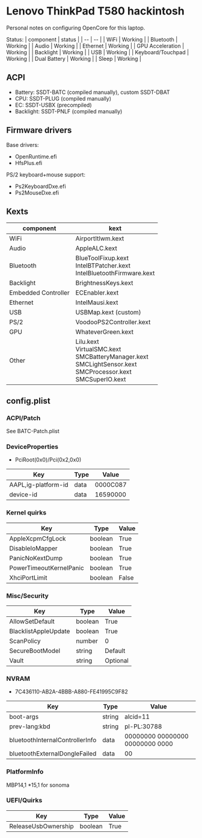 # Lenovo ThinkPad T580 hackintosh
Personal notes on configuring OpenCore for this laptop.

Status:
| component | status |
| -- | -- |
| WiFi | Working |
| Bluetooth | Working |
| Audio | Working |
| Ethernet | Working |
| GPU Acceleration | Working |
| Backlight | Working |
| USB | Working |
| Keyboard/Touchpad | Working |
| Dual Battery | Working |
| Sleep | Working |

## ACPI
- Battery: SSDT-BATC (compiled manually), custom SSDT-DBAT
- CPU: SSDT-PLUG (compiled manually)
- EC: SSDT-USBX (precompiled)
- Backlight: SSDT-PNLF (compiled manually)

## Firmware drivers
Base drivers:
- OpenRuntime.efi
- HfsPlus.efi

PS/2 keyboard+mouse support:
- Ps2KeyboardDxe.efi
- Ps2MouseDxe.efi

## Kexts
| component | kext |
| -- | -- |
| WiFi | AirportItlwm.kext |
| Audio | AppleALC.kext |
| Bluetooth | BlueToolFixup.kext<br/>IntelBTPatcher.kext<br/>IntelBluetoothFirmware.kext |
| Backlight | BrightnessKeys.kext |
| Embedded Controller | ECEnabler.kext |
| Ethernet | IntelMausi.kext |
| USB | USBMap.kext (custom) |
| PS/2 | VoodooPS2Controller.kext |
| GPU | WhateverGreen.kext |
| Other | Lilu.kext<br/>VirtualSMC.kext<br/>SMCBatteryManager.kext<br/>SMCLightSensor.kext<br/>SMCProcessor.kext<br/>SMCSuperIO.kext |

## config.plist

### ACPI/Patch

See BATC-Patch.plist

### DeviceProperties
- PciRoot(0x0)/Pci(0x2,0x0)

| Key | Type | Value |
| --- | ---- | ----- |
| AAPL,ig-platform-id | data | 0000C087 |
| device-id | data | 16590000 |

### Kernel quirks

| Key | Type | Value |
| --- | ---- | ----- |
| AppleXcpmCfgLock | boolean | True |
| DisableIoMapper | boolean | True |
| PanicNoKextDump | boolean | True |
| PowerTimeoutKernelPanic | boolean | True |
| XhciPortLimit | boolean | False |

### Misc/Security

| Key | Type | Value |
| --- | ---- | ----- |
| AllowSetDefault | boolean | True |
| BlacklistAppleUpdate | boolean | True |
| ScanPolicy | number | 0 |
| SecureBootModel | string | Default |
| Vault | string | Optional |

### NVRAM
- 7C436110-AB2A-4BBB-A880-FE41995C9F82

| Key | Type | Value |
| --- | ---- | ----- |
| boot-args | string | alcid=11 |
| prev-lang:kbd | string | pl-PL:30788 |
| bluetoothInternalControllerInfo | data | 00000000 00000000 00000000 0000 |
| bluetoothExternalDongleFailed | data | 00 |

### PlatformInfo
MBP14,1
*15,1 for sonoma

### UEFI/Quirks

| Key | Type | Value |
| --- | ---- | ----- |
| ReleaseUsbOwnership | boolean | True |
